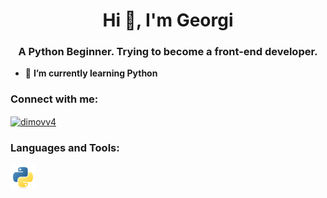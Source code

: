 <h1 align="center">Hi 👋, I'm Georgi</h1>
<h3 align="center">A Python Beginner. Trying to become a front-end developer.</h3>

- 🌱 **I’m currently learning Python**

<h3 align="left">Connect with me:</h3>
<p align="left">
<a href="https://instagram.com/dimovv4" target="blank"><img align="center" src="https://raw.githubusercontent.com/rahuldkjain/github-profile-readme-generator/master/src/images/icons/Social/instagram.svg" alt="dimovv4" height="30" width="40" /></a>
</p>

<h3 align="left">Languages and Tools:</h3>
<p align="left"> <a href="https://www.python.org" target="_blank" rel="noreferrer"> <img src="https://raw.githubusercontent.com/devicons/devicon/master/icons/python/python-original.svg" alt="python" width="40" height="40"/> </a> </p>
